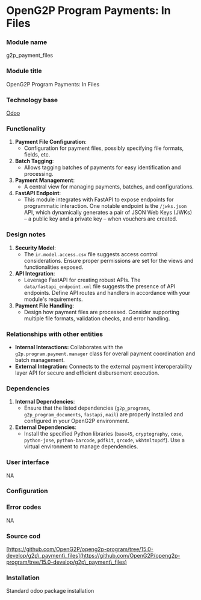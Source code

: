 # OpenG2P Program Payments: In Files

### **Module name**

g2p\_payment\_files

### Module title

OpenG2P Program Payments: In Files

### Technology base

[Odoo](https://www.odoo.com/)

### Functionality

1. **Payment File Configuration**:
   * Configuration for payment files, possibly specifying file formats, fields, etc.
2. **Batch Tagging**:
   * Allows tagging batches of payments for easy identification and processing.
3. **Payment Management**:
   * A central view for managing payments, batches, and configurations.
4. **FastAPI Endpoint**:
   * This module integrates with FastAPI to expose endpoints for programmatic interaction. One notable endpoint is the `/jwks.json` API, which dynamically generates a pair of JSON Web Keys (JWKs) – a public key and a private key – when vouchers are created.

### Design notes

1. **Security Model**:
   * The `ir.model.access.csv` file suggests access control considerations. Ensure proper permissions are set for the views and functionalities exposed.
2. **API Integration**:
   * Leverage FastAPI for creating robust APIs. The `data/fastapi_endpoint.xml` file suggests the presence of API endpoints. Define API routes and handlers in accordance with your module's requirements.
3. **Payment File Handling**:
   * Design how payment files are processed. Consider supporting multiple file formats, validation checks, and error handling.

### Relationships with other entities

* **Internal Interactions:** Collaborates with the `g2p.program.payment.manager` class for overall payment coordination and batch management.
* **External Integration:** Connects to the external payment interoperability layer API for secure and efficient disbursement execution.

### Dependencies

1. **Internal Dependencies**:
   * Ensure that the listed dependencies (`g2p_programs`, `g2p_program_documents`, `fastapi`, `mail`) are properly installed and configured in your OpenG2P environment.
2. **External Dependencies**:
   * Install the specified Python libraries (`base45`, `cryptography`, `cose`, `python-jose`, `python-barcode`, `pdfkit`, `qrcode`, `wkhtmltopdf`). Use a virtual environment to manage dependencies.

### User interface

NA

### Configuration



### Error codes

NA

### Source cod

[https://github.com/OpenG2P/openg2p-program/tree/15.0-develop/g2p\_payment\_files](https://github.com/OpenG2P/openg2p-program/tree/15.0-develop/g2p\_payment\_files)

### Installation

Standard odoo package installation

